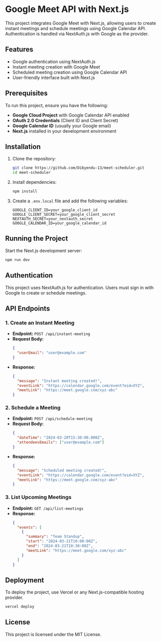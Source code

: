 # Google Meet API with Next.js

This project integrates Google Meet with Next.js, allowing users to create instant meetings and schedule meetings using Google Calendar API. Authentication is handled via NextAuth.js with Google as the provider.

## Features

- Google authentication using NextAuth.js
- Instant meeting creation with Google Meet
- Scheduled meeting creation using Google Calendar API
- User-friendly interface built with Next.js

## Prerequisites

To run this project, ensure you have the following:

- **Google Cloud Project** with Google Calendar API enabled
- **OAuth 2.0 Credentials** (Client ID and Client Secret)
- **Google Calendar ID** (usually your Google email)
- **Next.js** installed in your development environment

## Installation

1. Clone the repository:
   ```sh
   git clone https://github.com/Dibyendu-13/meet-scheduler.git
   cd meet-scheduler
   ```
2. Install dependencies:
   ```sh
   npm install
   ```
3. Create a `.env.local` file and add the following variables:
   ```env
   GOOGLE_CLIENT_ID=your_google_client_id
   GOOGLE_CLIENT_SECRET=your_google_client_secret
   NEXTAUTH_SECRET=your_nextauth_secret
   GOOGLE_CALENDAR_ID=your_google_calendar_id
   ```

## Running the Project

Start the Next.js development server:
```sh
npm run dev
```

## Authentication

This project uses NextAuth.js for authentication. Users must sign in with Google to create or schedule meetings.

## API Endpoints

### 1. Create an Instant Meeting
- **Endpoint:** `POST /api/instant-meeting`
- **Request Body:**
  ```json
  {
    "userEmail": "user@example.com"
  }
  ```
- **Response:**
  ```json
  {
    "message": "Instant meeting created!",
    "eventLink": "https://calendar.google.com/event?eid=XYZ",
    "meetLink": "https://meet.google.com/xyz-abc"
  }
  ```

### 2. Schedule a Meeting
- **Endpoint:** `POST /api/schedule-meeting`
- **Request Body:**
  ```json
  {
    "dateTime": "2024-03-20T15:30:00.000Z",
    "attendeesEmails": ["user@example.com"]
  }
  ```
- **Response:**
  ```json
  {
    "message": "Scheduled meeting created!",
    "eventLink": "https://calendar.google.com/event?eid=XYZ",
    "meetLink": "https://meet.google.com/xyz-abc"
  }
  ```

### 3. List Upcoming Meetings
- **Endpoint:** `GET /api/list-meetings`
- **Response:**
  ```json
  {
    "events": [
      {
        "summary": "Team Standup",
        "start": "2024-03-21T10:00:00Z",
        "end": "2024-03-21T10:30:00Z",
        "meetLink": "https://meet.google.com/xyz-abc"
      }
    ]
  }
  ```

## Deployment

To deploy the project, use Vercel or any Next.js-compatible hosting provider.
```sh
vercel deploy
```

## License

This project is licensed under the MIT License.
